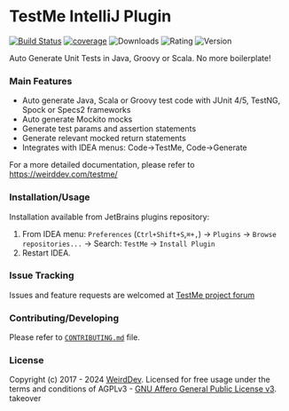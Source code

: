 # TestMe IntelliJ Plugin
[![Build Status](https://github.com/wrdv/testme-idea/actions/workflows/ci.yml/badge.svg?event=push)](https://github.com/wrdv/testme-idea/actions)
[![coverage](https://codecov.io/gh/wrdv/testme-idea/branch/master/graph/badge.svg)](https://codecov.io/gh/wrdv/testme-idea)
![Downloads](https://img.shields.io/jetbrains/plugin/d/9471)
![Rating](https://img.shields.io/jetbrains/plugin/r/rating/9471)
![Version](https://img.shields.io/jetbrains/plugin/v/9471)

Auto Generate Unit Tests in Java, Groovy or Scala.
No more boilerplate!

### Main Features
- Auto generate Java, Scala or Groovy test code with JUnit 4/5, TestNG, Spock or Specs2 frameworks
- Auto generate Mockito mocks
- Generate test params and assertion statements
- Generate relevant mocked return statements
- Integrates with IDEA menus: Code->TestMe, Code->Generate

For a more detailed documentation, please refer to https://weirddev.com/testme/

### Installation/Usage
Installation available from JetBrains plugins repository:
1. From IDEA menu: `Preferences` (`Ctrl+Shift+S`,`⌘+,`) -> `Plugins` -> `Browse repositories...` -> Search: `TestMe` -> `Install Plugin`
2. Restart IDEA.


### Issue Tracking
Issues and feature requests are welcomed at [TestMe project forum](https://weirddev.com/forum#!/testme)

### Contributing/Developing
Please refer to [`CONTRIBUTING.md`](./CONTRIBUTING.md) file.


### License
Copyright (c) 2017 - 2024 [WeirdDev](https://weirddev.com). Licensed for free usage under the terms and conditions of AGPLv3 - [GNU Affero General Public License v3](https://www.gnu.org/licenses/agpl-3.0.en.html).
 takeover